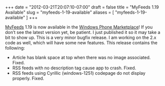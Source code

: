 +++
date = "2012-03-21T20:07:10-07:00"
draft = false
title = "MyFeeds 1.19 Available"
slug = "myfeeds-1-19-available"
aliases = [
	"myfeeds-1-19-available"
]
+++
<p><a href="http://markpit.com/MyFeeds">MyFeeds</a> 1.19 is now available in the <a href="http://marketplace.windowsphone.com/" target="_blank">Windows Phone Marketplace</a>! If you don’t see the latest version yet, be patient. I just published it so it may take a bit to show up. This is a very minor bugfix release. I am working on the 2.x code as well, which will have some new features. This release contains the following:</p> <ul> <li>Article has blank space at top when there was no image associated. Fixed.  <li>RSS feeds with no description tag cause app to crash. Fixed.  <li>RSS feeds using Cyrillic (windows-1251) codepage do not display properly. Fixed.</li></ul>